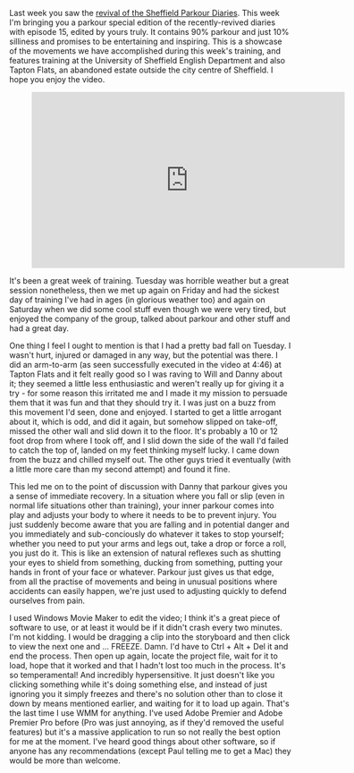 Last week you saw the [revival of the Sheffield Parkour Diaries](https://www.youtube.com/watch?v=cNLh3FhFMt0).
This week I'm bringing you a parkour
special edition of the recently-revived diaries with episode 15, edited by yours truly. It contains
90% parkour and just 10% silliness and promises to be entertaining and inspiring. This is a showcase
of the movements we have accomplished during this week's training, and features training at the
University of Sheffield English Department and also Tapton Flats, an abandoned estate outside the
city centre of Sheffield. I hope you enjoy the video.

<figure>
<iframe width="560" height="315" src="https://www.youtube.com/embed/hzbfN3S8ngQ?si=6Hgzi0oGAsqfyM8Z" title="YouTube video player" frameborder="0" allow="accelerometer; autoplay; clipboard-write; encrypted-media; gyroscope; picture-in-picture; web-share" referrerpolicy="strict-origin-when-cross-origin" allowfullscreen></iframe>
</figure>

It's been a great week of training. Tuesday was horrible weather but a great session nonetheless,
then we met up again on Friday and had the sickest day of training I've had in ages (in glorious
weather too) and again on Saturday when we did some cool stuff even though we were very tired, but
enjoyed the company of the group, talked about parkour and other stuff and had a great day.

One thing I feel I ought to mention is that I had a pretty bad fall on Tuesday. I wasn't hurt,
injured or damaged in any way, but the potential was there. I did an arm-to-arm (as seen
successfully executed in the video at 4:46) at Tapton Flats and it felt really good so I was raving
to Will and Danny about it; they seemed a little less enthusiastic and weren't really up for giving
it a try - for some reason this irritated me and I made it my mission to persuade them that it was
fun and that they should try it. I was just on a buzz from this movement I'd seen, done and enjoyed.
I started to get a little arrogant about it, which is odd, and did it again, but somehow slipped on
take-off, missed the other wall and slid down it to the floor. It's probably a 10 or 12 foot drop
from where I took off, and I slid down the side of the wall I'd failed to catch the top of, landed
on my feet thinking myself lucky. I came down from the buzz and chilled myself out. The other guys
tried it eventually (with a little more care than my second attempt) and found it fine.

This led me on to the point of discussion with Danny that parkour gives you a sense of immediate
recovery. In a situation where you fall or slip (even in normal life situations other than
training), your inner parkour comes into play and adjusts your body to where it needs to be to
prevent injury. You just suddenly become aware that you are falling and in potential danger and you
immediately and sub-conciously do whatever it takes to stop yourself; whether you need to put your
arms and legs out, take a drop or force a roll, you just do it. This is like an extension of natural
reflexes such as shutting your eyes to shield from something, ducking from something, putting your
hands in front of your face or whatever. Parkour just gives us that edge, from all the practise of
movements and being in unusual positions where accidents can easily happen, we're just used to
adjusting quickly to defend ourselves from pain.

I used Windows Movie Maker to edit the video; I think it's a great piece of software to use, or at
least it would be if it didn't crash every two minutes. I'm not kidding. I would be dragging a clip
into the storyboard and then click to view the next one and ... FREEZE. Damn. I'd have to Ctrl +
Alt + Del it and end the process. Then open up again, locate the project file, wait for it to load,
hope that it worked and that I hadn't lost too much in the process. It's so temperamental! And
incredibly hypersensitive. It just doesn't like you clicking something while it's doing something
else, and instead of just ignoring you it simply freezes and there's no solution other than to close
it down by means mentioned earlier, and waiting for it to load up again. That's the last time I use
WMM for anything. I've used Adobe Premier and Adobe Premier Pro before (Pro was just annoying, as if
they'd removed the useful features) but it's a massive application to run so not really the best
option for me at the moment. I've heard good things about other software, so if anyone has any
recommendations (except Paul telling me to get a Mac) they would be more than welcome.